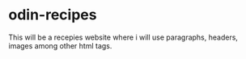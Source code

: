 # odin-recipes
This will be a recepies website where i will use paragraphs, headers, images
among other html tags. 

